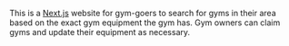 This is a [Next.js](https://nextjs.org) website for gym-goers to search for gyms in their area based on the exact gym equipment the gym has. Gym owners can claim gyms and update their equipment as necessary.
